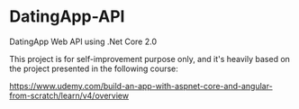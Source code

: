 # DatingApp-API
DatingApp Web API using .Net Core 2.0

This project is for self-improvement purpose only, and it's heavily based on the project presented in the following course:

https://www.udemy.com/build-an-app-with-aspnet-core-and-angular-from-scratch/learn/v4/overview
